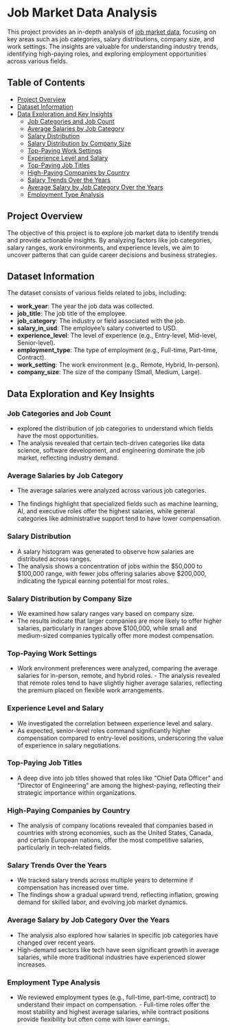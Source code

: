 # Job Market Data Analysis

This project provides an in-depth analysis of [job market data](datajobs.csv), focusing on key areas such as job categories, salary distributions, company size, and work settings. The insights are valuable for understanding industry trends, identifying high-paying roles, and exploring employment opportunities across various fields.

## Table of Contents

- [Project Overview](#project-overview)
- [Dataset Information](#dataset-information)
- [Data Exploration and Key Insights](#data-exploration-and-key-insights)
  - [Job Categories and Job Count](#job-categories-and-job-count)
  - [Average Salaries by Job Category](#average-salaries-by-job-category)
  - [Salary Distribution](#salary-distribution)
  - [Salary Distribution by Company Size](#salary-distribution-by-company-size)
  - [Top-Paying Work Settings](#top-paying-work-settings)
  - [Experience Level and Salary](#experience-level-and-salary)
  - [Top-Paying Job Titles](#top-paying-job-titles)
  - [High-Paying Companies by Country](#high-paying-companies-by-country)
  - [Salary Trends Over the Years](#salary-trends-over-the-years)
  - [Average Salary by Job Category Over the Years](#average-salary-by-job-category-over-the-years)
  - [Employment Type Analysis](#employment-type-analysis)

## Project Overview

The objective of this project is to explore job market data to identify trends and provide actionable insights. By analyzing factors like job categories, salary ranges, work environments, and experience levels, we aim to uncover patterns that can guide career decisions and business strategies.

## Dataset Information

The dataset consists of various fields related to jobs, including:
- **work_year**: The year the job data was collected.
- **job_title**: The job title of the employee.
- **job_category**: The industry or field associated with the job.
- **salary_in_usd**: The employee’s salary converted to USD.
- **experience_level**: The level of experience (e.g., Entry-level, Mid-level, Senior-level).
- **employment_type**: The type of employment (e.g., Full-time, Part-time, Contract).
- **work_setting**: The work environment (e.g., Remote, Hybrid, In-person).
- **company_size**: The size of the company (Small, Medium, Large).

## Data Exploration and Key Insights

### Job Categories and Job Count

- explored the distribution of job categories to understand which fields have the most opportunities. 
- The analysis revealed that certain tech-driven categories like data science, software development, and engineering dominate the job market, reflecting industry demand.

### Average Salaries by Job Category

- The average salaries were analyzed across various job categories. 

- The findings highlight that specialized fields such as machine learning, AI, and executive roles offer the highest salaries, while general categories like administrative support tend to have lower compensation.

### Salary Distribution

- A salary histogram was generated to observe how salaries are distributed across ranges. 
- The analysis shows a concentration of jobs within the $50,000 to $100,000 range, with fewer jobs offering salaries above $200,000, indicating the typical earning potential for most roles.

### Salary Distribution by Company Size

- We examined how salary ranges vary based on company size. 
- The results indicate that larger companies are more likely to offer higher salaries, particularly in ranges above $100,000, while small and medium-sized companies typically offer more modest compensation.

### Top-Paying Work Settings

- Work environment preferences were analyzed, comparing the average salaries for in-person, remote, and hybrid roles. - The analysis revealed that remote roles tend to have slightly higher average salaries, reflecting the premium placed on flexible work arrangements.

### Experience Level and Salary

- We investigated the correlation between experience level and salary. 
- As expected, senior-level roles command significantly higher compensation compared to entry-level positions, underscoring the value of experience in salary negotiations.

### Top-Paying Job Titles

- A deep dive into job titles showed that roles like "Chief Data Officer" and "Director of Engineering" are among the highest-paying, reflecting their strategic importance within organizations.

### High-Paying Companies by Country

- The analysis of company locations revealed that companies based in countries with strong economies, such as the United States, Canada, and certain European nations, offer the most competitive salaries, particularly in tech-related fields.

### Salary Trends Over the Years

- We tracked salary trends across multiple years to determine if compensation has increased over time. 
- The findings show a gradual upward trend, reflecting inflation, growing demand for skilled labor, and evolving job market dynamics.

### Average Salary by Job Category Over the Years

- The analysis also explored how salaries in specific job categories have changed over recent years. 
- High-demand sectors like tech have seen significant growth in average salaries, while more traditional industries have experienced slower increases.

### Employment Type Analysis

- We reviewed employment types (e.g., full-time, part-time, contract) to understand their impact on compensation. - Full-time roles offer the most stability and highest average salaries, while contract positions provide flexibility but often come with lower earnings.